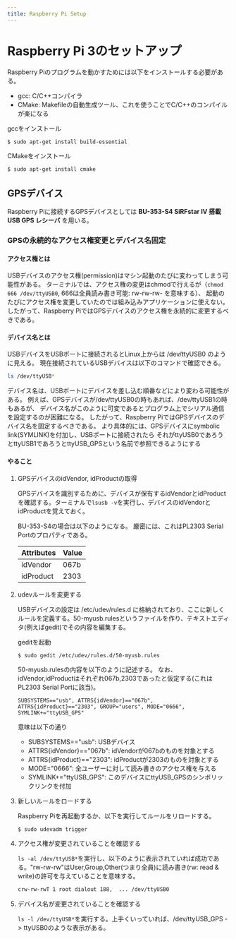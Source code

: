 ```yaml
---
title: Raspberry Pi Setup
---
```


# Raspberry Pi 3のセットアップ

Raspberry Piのプログラムを動かすためには以下をインストールする必要がある。
- gcc: C/C++コンパイラ
- CMake: Makefileの自動生成ツール、これを使うことでC/C++のコンパイルが楽になる

gccをインストール
```bash
$ sudo apt-get install build-essential
```

CMakeをインストール
```bash
$ sudo apt-get install cmake
```


## GPSデバイス

Raspberry Piに接続するGPSデバイスとしては **BU-353-S4 SiRFstar IV 搭載 USB GPS レシーバ** を用いる。

### GPSの永続的なアクセス権変更とデバイス名固定

#### アクセス権とは
USBデバイスのアクセス権(permission)はマシン起動のたびに変わってしまう可能性がある。
ターミナルでは、アクセス権の変更はchmodで行えるが（``chmod 666 /dev/ttyUSB0``, 666は全員読み書き可能: rw-rw-rw- を意味する）、
起動のたびにアクセス権を変更していたのでは組み込みアプリケーションに使えない。
したがって、Raspberry PiではGPSデバイスのアクセス権を永続的に変更するべきである。

#### デバイス名とは
USBデバイスをUSBポートに接続されるとLinux上からは /dev/ttyUSB0 のように見える。
現在接続されているUSBデバイスは以下のコマンドで確認できる。
```bash
ls /dev/ttyUSB*
```
デバイス名は、USBポートにデバイスを差し込む順番などにより変わる可能性がある。
例えば、GPSデバイスが/dev/ttyUSB0の時もあれば、/dev/ttyUSB1の時もあるが、
デバイス名がこのように可変であるとプログラム上でシリアル通信を設定するのが困難になる。
したがって、Raspberry PiではGPSデバイスのデバイス名を固定するべきである。
より具体的には、GPSデバイスにsymbolic link(SYMLINK)を付加し、USBポートに接続されたら
それがttyUSB0であろうとttyUSB1であろうとttyUSB_GPSという名前で参照できるようにする

#### やること


1. GPSデバイスのidVendor, idProductの取得

    GPSデバイスを識別するために、デバイスが保有するidVendorとidProductを確認する。ターミナルで``lsusb -v``を実行し、デバイスのidVendorとidProductを覚えておく。

    BU-353-S4の場合は以下のようになる。
    厳密には、これはPL2303 Serial Portのプロパティである。

    | Attributes | Value |
    |------------|-------|
    | idVendor   | 067b  |
    | idProduct  | 2303  |

    
1. udevルールを変更する

    USBデバイスの設定は /etc/udev/rules.d に格納されており、ここに新しくルールを定義する。50-myusb.rulesというファイルを作り、テキストエディタ(例えばgedit)でその内容を編集する。

    geditを起動
    ```bash
    $ sudo gedit /etc/udev/rules.d/50-myusb.rules
    ```

    50-myusb.rulesの内容を以下のように記述する。
    なお、idVendor,idProductはそれぞれ067b,2303であったと仮定する(これはPL2303 Serial Portに該当)。
    ```
    SUBSYSTEMS=="usb", ATTRS{idVendor}=="067b", ATTRS{idProduct}=="2303", GROUP="users", MODE="0666", SYMLINK+="ttyUSB_GPS"
    ```

    意味は以下の通り
    - SUBSYSTEMS=="usb": USBデバイス
    - ATTRS{idVendor}=="067b": idVendorが067bのものを対象とする
    - ATTRS{idProduct}=="2303": idProductが2303のものを対象とする
    - MODE="0666": 全ユーザーに対して読み書きのアクセス権を与える
    - SYMLINK+="ttyUSB_GPS": このデバイスにttyUSB_GPSのシンボリックリンクを付加

2. 新しいルールをロードする

    Raspberry Piを再起動するか、以下を実行してルールをリロードする。
    ```
    $ sudo udevadm trigger
    ```

3. アクセス権が変更されていることを確認する

    ``ls -al /dev/ttyUSB*``を実行し、以下のように表示されていれば成功である。"rw-rw-rw"はUser,Group,Other(つまり全員)に読み書き(rw: read & write)の許可を与えていることを意味する。
    ```bash
    crw-rw-rwT 1 root dialout 188,  ... /dev/ttyUSB0
    ```

4. デバイス名が変更されていることを確認する

    ``ls -l /dev/ttyUSB*``を実行する。上手くいっていれば、/dev/ttyUSB_GPS -> ttyUSB0のような表示がある。
